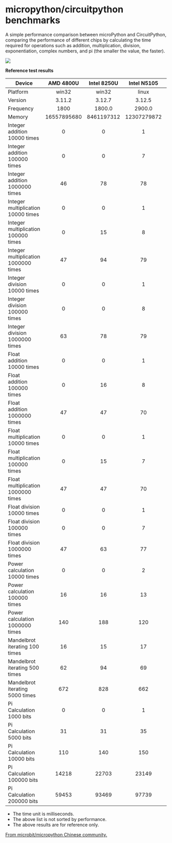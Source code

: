 # micropython/circuitpython benchmarks

A simple performance comparison between microPython and CircuitPython, comparing the performance of different chips by calculating the time required for operations such as addition, multiplication, division, exponentiation, complex numbers, and pi (the smaller the value, the faster).

![](benchmark.png)


**Reference test results**

| Device                               |  AMD 4800U  | Intel 8250U | Intel  N5105 | MT6895Z(8100) | MSM8998(835) |   S905L3   |   rpi4b    |   rpi2b   |  imxrt1062  | STM32H743ZI | STM32F746ZG |  STM2F746NG  |   esp32s3   |   esp32s3   |   esp32c6   |   esp32c3   |    esp32    |   esp32S2   |   esp32S2   |  STM32F405  |  STM32F411  |    RP2040     |   RP2040    |    SAMD51     |   SAMD51    |   SAMD21    |  nrf52833   |   esp8266   |
|--------------------------------------|:-----------:|:-----------:|:------------:|:-------------:|:------------:|:----------:|:----------:|:---------:|:-----------:|:-----------:|:-----------:|:------------:|:-----------:|:-----------:|:-----------:|:-----------:|:-----------:|:-----------:|:-----------:|:-----------:|:-----------:|:-------------:|:-----------:|:-------------:|:-----------:|:-----------:|:-----------:|:-----------:|
| Platform                             |    win32    |    win32    |    linux     |     linux     |    termux    |   linux    |   linux    |   linux   | MicroPython | MicroPython | MicroPython | MicroPython  | MicroPython | MicroPython | MicroPython | MicroPython | MicroPython | MicroPython | MicroPython | MicroPython | MicroPython | CircuitPython | MicroPython | CircuitPython | MicroPython | MicroPython | micropython | MicroPython |
| Version                              |   3.11.2    |   3.12.7    |    3.12.5    |    3.12.7     |    3.11.5    |  3.10.12   |   3.11.2   |   3.9.2   |   v1.23.0   |   v1.23.0   |   v1.23.0   | v1.24.0.p408 |   v1.23.0   |   v1.23.0   | v1.24.0p407 |   v1.23.0   |   v1.23.0   |   v1.23.0   |   v1.23.0   |   v1.23.0   |    v1.23    |     9.1.4     |   v1.23.0   |     9.1.4     |   v1.23.0   |   v1.23.0   |   unknow    |   v1.23.0   |
| Frequency                            |    1800     |   1800.0    |    2900.0    |    unknow     |    1929.6    |    2016    |   1800.0   |    900    |     600     |     400     |     216     |     192      |     240     |     240     |     160     |     160     |     160     |     160     |     160     |     168     |     96      |      125      |     125     |      120      |     120     |     48      |     64      |     80      |
| Memory                               | 16557895680 | 8461197312  | 12307279872  |    unkonw     |  3913424896  | 1898082304 | 8188366848 | 966762496 |   768384    |   460480    |   159808    |   8196480    |   244224    |   8321536   |   326144    |   203264    |   166592    |   137728    |   7797248   |    99328    |    83392    |    179328     |   233024    |    150656     |   173120    |    21696    |    64512    |    38016    |
| Integer addition 10000 times         |      0      |      0      |      1       |       2       |      2       |     8      |     1      |    15     |     11      |     18      |     33      |      37      |     34      |     34      |     48      |     49      |     61      |     59      |     59      |     56      |     91      |      97       |     80      |      84       |     71      |     269     |     182     |     214     |
| Integer addition 100000 times        |      0      |      0      |      7       |      15       |      21      |     73     |     12     |    149    |     109     |     178     |     325     |     378      |     338     |     338     |     481     |     485     |     611     |     589     |     589     |     564     |     904     |      958      |     799     |      840      |     710     |    2687     |    1810     |    2133     |
| Integer addition 1000000 times       |     46      |     78      |      78      |      149      |     157      |    727     |    121     |   1507    |    1092     |    1783     |    3284     |     3773     |    3376     |    3376     |    4814     |    4851     |    6112     |    5887     |    5887     |    5638     |    9041     |     9577      |    7984     |     8400      |    7095     |    26857    |    18098    |    21335    |
| Integer multiplication 10000 times   |      0      |      0      |      1       |       1       |      2       |     7      |     1      |    18     |     37      |     58      |     152     |     153      |     110     |     119     |     141     |     142     |     193     |     181     |     193     |     206     |     348     |      288      |     276     |      274      |     219     |     921     |     582     |     611     |
| Integer multiplication 100000 times  |      0      |     15      |      8       |      15       |      17      |     75     |     13     |    183    |     381     |     586     |    1523     |     1522     |    1099     |    1190     |    1420     |    1425     |    1934     |    1814     |    1936     |    2077     |    3493     |     2888      |    2823     |     2753      |    2223     |    9224     |    5829     |    6114     |
| Integer multiplication 1000000 times |     47      |     94      |      79      |      150      |     177      |    746     |    124     |   1829    |    3808     |    5868     |    15231    |    15576     |    11005    |    11924    |    14222    |    14260    |    19363    |    18161    |    19374    |    20788    |    34960    |     28907     |    28283    |     27601     |    22236    |    92417    |    58341    |    61255    |
| Integer division 10000 times         |      0      |      0      |      1       |       1       |      2       |     7      |     2      |    14     |     17      |     24      |     58      |      54      |     49      |     50      |     81      |     85      |     87      |     99      |     102     |     88      |     145     |      116      |     126     |      86       |     87      |     502     |     294     |     255     |
| Integer division 100000 times        |      0      |      0      |      8       |      16       |      19      |     70     |     13     |    142    |     174     |     246     |     581     |     534      |     488     |     510     |     813     |     863     |     866     |    1004     |    1035     |     889     |    1452     |     1154      |    1321     |      857      |     909     |    5020     |    2933     |    2553     |
| Integer division 1000000 times       |     63      |     78      |      79      |      159      |     176      |    699     |    128     |   1418    |    1739     |    2464     |    5822     |     5423     |    4884     |    5114     |    8134     |    8636     |    8669     |    10049    |    10370    |    8896     |    14521    |     11537     |    13221    |     8570      |    9113     |    50265    |    29342    |    25520    |
| Float addition 10000 times           |      0      |      0      |      1       |       1       |      1       |     7      |     1      |    13     |     19      |     28      |     77      |      69      |     52      |     54      |     72      |     76      |     95      |     91      |     94      |     105     |     173     |      113      |     129     |      95       |     101     |     430     |     289     |     245     |
| Float addition 100000 times          |      0      |     16      |      8       |      14       |      16      |     67     |     11     |    132    |     194     |     283     |     766     |     689      |     526     |     549     |     732     |     768     |     946     |     923     |     953     |    1068     |    1741     |     1126      |    1343     |      956      |    1048     |    4318     |    2892     |    2444     |
| Float addition 1000000 times         |     47      |     47      |      70      |      135      |     140      |    675     |    106     |   1322    |    1940     |    2838     |    7671     |     6931     |    5273     |    5505     |    7332     |    7693     |    9462     |    9239     |    9556     |    10693    |    17418    |     11249     |    13447    |     9563      |    10511    |    43214    |    28950    |    24439    |
| Float multiplication 10000 times     |      0      |      0      |      1       |       2       |      1       |     7      |     1      |    13     |     19      |     28      |     77      |      69      |     52      |     54      |     71      |     77      |     94      |     91      |     93      |     106     |     175     |      113      |     129     |      96       |     102     |     438     |     281     |     249     |
| Float multiplication 100000 times    |      0      |     15      |      7       |      13       |      14      |     67     |     11     |    131    |     195     |     285     |     769     |     690      |     523     |     546     |     722     |     779     |     937     |     920     |     951     |    1073     |    1751     |     1132      |    1343     |      958      |    1056     |    4405     |    2811     |    2487     |
| Float multiplication 1000000 times   |     47      |     47      |      70      |      134      |     140      |    674     |    107     |   1314    |    1949     |    2854     |    7693     |     6951     |    5231     |    5465     |    7232     |    7786     |    9392     |    9196     |    9517     |    10739    |    17527    |     11321     |    13440    |     9578      |    10540    |    44132    |    28133    |    24869    |
| Float division 10000 times           |      0      |      0      |      1       |       1       |      2       |     7      |     1      |    13     |     20      |     29      |     75      |      70      |     55      |     56      |     80      |     85      |     98      |     107     |     110     |     106     |     175     |      119      |     134     |      97       |     103     |     510     |     319     |     275     |
| Float division 100000 times          |      0      |      0      |      7       |      15       |      16      |     69     |     12     |    134    |     201     |     294     |     749     |     699      |     551     |     574     |     816     |     853     |     981     |    1090     |    1123     |    1079     |    1755     |     1187      |    1399     |      971      |    1067     |    5134     |    3202     |    2743     |
| Float division 1000000 times         |     47      |     63      |      77      |      148      |     177      |    684     |    131     |   1340    |    2013     |    2938     |    7495     |     7036     |    5508     |    5745     |    8173     |    8538     |    9816     |    10908    |    11238    |    10795    |    17571    |     11866     |    14002    |     9712      |    10696    |    51418    |    32019    |    27425    |
| Power calculation 10000 times        |      0      |      0      |      2       |       2       |      4       |     8      |     2      |    19     |     31      |     54      |     112     |     114      |     80      |     82      |     442     |     739     |     138     |     864     |     827     |     143     |     241     |      290      |     993     |      152      |     165     |    3567     |     418     |    1155     |
| Power calculation 100000 times       |     16      |     16      |      13      |      21       |      35      |     84     |     20     |    188    |     314     |     541     |    1113     |     1141     |     801     |     825     |    4422     |    7402     |    1391     |    8192     |    8749     |    1436     |    2416     |     2892      |    9988     |     1564      |    1690     |    35679    |    4190     |    11543    |
| Power calculation 1000000 times      |     140     |     188     |     120      |      208      |     344      |    841     |    193     |   1865    |    3138     |    5437     |    11129    |    11467     |    8013     |    8254     |    44228    |    74027    |    13918    |    86523    |    87498    |    14372    |    24176    |     28914     |    99891    |     15653     |    16945    |   357190    |    41907    |   115434    |
| Mandelbrot iterating 100 times       |     16      |     15      |      17      |      31       |      37      |    125     |     33     |    264    |     701     |     734     |    1814     |     2021     |    1565     |    1731     |    2711     |    3148     |    2977     |    6258     |    6682     |    2891     |    4791     |     4905      |    5212     |     4015      |    None     |    None     |    11032    |    None     |
| Mandelbrot iterating 500 times       |     62      |     94      |      69      |      130      |     149      |    506     |    121     |   1065    |    2597     |    2718     |    6765     |     7582     |    5448     |    5863     |    9675     |    11291    |    9931     |    20219    |    22738    |    10075    |    16427    |     15548     |    18820    |     11704     |    None     |    None     |    34175    |    None     |
| Mandelbrot iterating 5000 times      |     672     |     828     |     662      |     1304      |     1436     |    4868    |    1154    |   10341   |    23609    |    24905    |    62205    |    69766     |    49099    |    51984    |    87640    |   102477    |    88060    |   197838    |   202121    |    90640    |   147001    |    134776     |   171320    |     98082     |    None     |    None     |   293353    |    None     |
| Pi Calculation 1000 bits             |      0      |      0      |      1       |       3       |      4       |     8      |     3      |    59     |     73      |     100     |     287     |     203      |     389     |     415     |     526     |     537     |     660     |     838     |     958     |     650     |    1156     |      878      |     868     |      787      |     710     |    3999     |    1977     |    1868     |
| Pi Calculation 5000 bits             |     31      |     31      |      35      |      44       |      45      |    112     |     47     |   1317    |    3591     |    3979     |    5490     |     5217     |    6526     |    7456     |    8697     |    9167     |    11983    |    12530    |    15703    |    11485    |    18073    |     16148     |    23338    |     14479     |    16783    |    None     |    37419    |    41057    |
| Pi Calculation 10000 bits            |     110     |     140     |     150      |      213      |     238      |    520     |    216     |   5150    |    10906    |    12399    |    18080    |    29793     |    23642    |    27833    |    32611    |    33959    |    41551    |    44133    |    59585    |    40790    |    67550    |     66666     |    70450    |     60382     |    53817    |    None     |    None     |    None     |
| Pi Calculation 100000 bits           |    14218    |    22703    |    23149     |     39184     |    47170     |   86021    |   36806    |  540741   |   707552    |    None     |    None     |   3968801    |    None     |   3456572   |    None     |    None     |    None     |    None     |   7553302   |    None     |    None     |     None      |    None     |     None      |    None     |    None     |    None     |    None     |
| Pi Calculation 200000 bits           |    59453    |    93469    |    97739     |    190532     |    223263    |   368220   |   156457   |  2221524  |    None     |    None     |    None     |   12179439   |    None     |  14922482   |    None     |    None     |    None     |    None     |  29965747   |    None     |    None     |     None      |    None     |     None      |    None     |    None     |    None     |    None     |

- The time unit is milliseconds.
- The above list is not sorted by performance.
- The above results are for reference only.

[From microbit/micropython Chinese community.](http://www.micropython.org.cn)  
